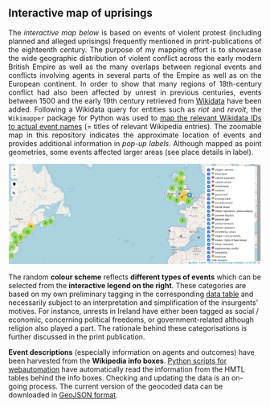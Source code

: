 <h2>Interactive map of uprisings</h2>

<p align="justify">The <em>interactive map below</em> is based on events of violent protest (including planned and alleged uprisings) frequently mentioned in print-publications of the eighteenth century. The purpose of my mapping effort is to showcase the wide geographic distribution of violent conflict across the early modern British Empire as well as the many overlaps between regional events and conflicts involving agents in several parts of the Empire as well as on the European continent. In order to show that many regions of 18th-century conflict had also been affected by unrest in previous centuries, events between 1500 and the early 19th century retrieved from <a href="https://www.wikidata.org/wiki/Wikidata:Main_Page">Wikidata</a> have been added. Following a Wikidata query for entities such as <em>riot</em> and <em>revolt</em>, the <code>Wikimapper</code> package for Python was used to <a href="https://github.com/MonikaBarget/DigitalHistory/blob/master/Wikidata_Wikimapper.py">map the relevant Wikidata IDs to actual event names</a> (= titles of relevant Wikipedia entries). The zoomable map in this repository indicates the approximate location of events and provides additional information in <em>pop-up labels</em>. Although mapped as point geometries, some events affected larger areas (see place details in label).</p>

[<img src="./assets/MAP_screenshot-events.png"/>](https://monikabarget.github.io/Revolts/event-map/event-map.html)

The random **colour scheme** reflects **different types of events** which can be selected from the **interactive legend on the right**. These categories are based on my own preliminary tagging in the corresponding [data table](https://github.com/MonikaBarget/Revolts/blob/master/TABLE_events_1513-1819.csv) and necessarily subject to an interpretation and simplification of the insurgents' motives. For instance, unrests in Ireland have either been tagged as social / economic, concerning political freedoms, or government-related although religion also played a part. The rationale behind these categorisations is further discussed in the print publication. 

**Event descriptions** (especially information on agents and outcomes) have been harvested from the **Wikipedia info boxes**. [Python scripts for webautomation](https://dhlab.hypotheses.org/1939) have automatically read the information from the HMTL tables behind the info boxes. Checking and updating the data is an on-going process. The current version of the geocoded data can be downloaded in <a href="https://github.com/MonikaBarget/Revolts/blob/master/MAP_events.geojson" target="_blank">GeoJSON format</a>.



